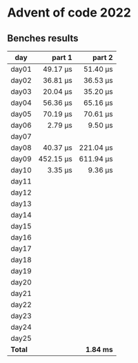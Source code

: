 # Advent of code 2022

## Benches results
| day   |   part 1  |   part 2  | 
|-------|----------:|----------:|
| day01 |  49.17 μs |  51.40 μs |
| day02 |  36.81 μs |  36.53 μs |
| day03 |  20.04 μs |  35.20 μs |
| day04 |  56.36 μs |  65.16 μs |
| day05 |  70.19 μs |  70.61 μs |
| day06 |   2.79 μs |   9.50 μs |
| day07 |           |           |
| day08 |  40.37 μs | 221.04 μs |
| day09 | 452.15 μs | 611.94 μs |
| day10 |   3.35 μs |   9.36 μs |
| day11 |           |           |
| day12 |           |           |
| day13 |           |           |
| day14 |           |           |
| day15 |           |           |
| day16 |           |           |
| day17 |           |           |
| day18 |           |           |
| day19 |           |           |
| day20 |           |           |
| day21 |           |           |
| day22 |           |           |
| day23 |           |           |
| day24 |           |           |
| day25 |           |           |
|**Total**|           |**1.84 ms** |

